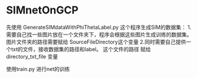 # SIMnetOnGCP
先使用 GenerateSIMdataWithPhiThetaLabel.py 这个程序生成SIM的数据集：
  1.需要自己找一些图片放在一个文件夹下，程序会根据这些图片生成训练的数据集。图片文件夹的路径需要赋给 SourceFileDirectory这个变量
  2.同时需要自己提供一个txt的文件，接收数据集的路径和label。  这个文件的路径 赋给 directory_txt_file 变量
  
使用train.py 进行net的训练
